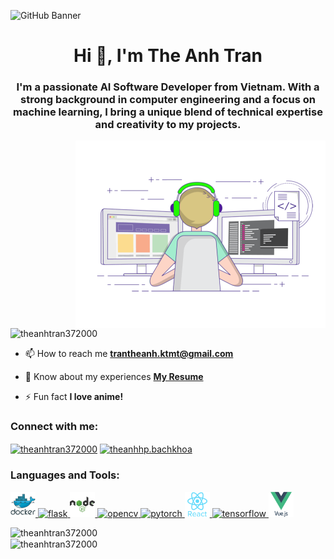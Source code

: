 ![GitHub Banner](https://i.ibb.co/4PJh5VK/Github-banner.jpg)
<h1 align="center">Hi 👋, I'm The Anh Tran</h1>
<h3 align="center">I'm a passionate AI Software Developer from Vietnam. With a strong background in computer engineering and a focus on machine learning, I bring a unique blend of technical expertise and creativity to my projects.</h3>
<img align="right" alt="Coding" width="400" src="https://raw.githubusercontent.com/devSouvik/devSouvik/master/gif3.gif">
<p align="left"> <img src="https://komarev.com/ghpvc/?username=theanhtran372000&label=Profile%20views&color=0e75b6&style=flat" alt="theanhtran372000" /> </p>

- 📫 How to reach me **trantheanh.ktmt@gmail.com**

- 📄 Know about my experiences **[My Resume](https://drive.google.com/file/d/15uOGYu_-O716v7iocD7AsTVn0KE9asts/view?usp=sharing)**

- ⚡ Fun fact **I love anime!**

<h3 align="left">Connect with me:</h3>
<p align="left">
<a href="https://linkedin.com/in/theanhtran372000" target="blank"><img align="center" src="https://raw.githubusercontent.com/rahuldkjain/github-profile-readme-generator/master/src/images/icons/Social/linked-in-alt.svg" alt="theanhtran372000" height="30" width="40" /></a>
<a href="https://fb.com/theanhhp.bachkhoa" target="blank"><img align="center" src="https://raw.githubusercontent.com/rahuldkjain/github-profile-readme-generator/master/src/images/icons/Social/facebook.svg" alt="theanhhp.bachkhoa" height="30" width="40" /></a>
</p>

<h3 align="left">Languages and Tools:</h3>
<p align="left"> <a href="https://www.docker.com/" target="_blank" rel="noreferrer"> <img src="https://raw.githubusercontent.com/devicons/devicon/master/icons/docker/docker-original-wordmark.svg" alt="docker" width="40" height="40"/> </a> <a href="https://flask.palletsprojects.com/" target="_blank" rel="noreferrer"> <img src="https://www.vectorlogo.zone/logos/pocoo_flask/pocoo_flask-icon.svg" alt="flask" width="40" height="40"/> </a> <a href="https://nodejs.org" target="_blank" rel="noreferrer"> <img src="https://raw.githubusercontent.com/devicons/devicon/master/icons/nodejs/nodejs-original-wordmark.svg" alt="nodejs" width="40" height="40"/> </a> <a href="https://opencv.org/" target="_blank" rel="noreferrer"> <img src="https://www.vectorlogo.zone/logos/opencv/opencv-icon.svg" alt="opencv" width="40" height="40"/> </a> <a href="https://pytorch.org/" target="_blank" rel="noreferrer"> <img src="https://www.vectorlogo.zone/logos/pytorch/pytorch-icon.svg" alt="pytorch" width="40" height="40"/> </a> <a href="https://reactjs.org/" target="_blank" rel="noreferrer"> <img src="https://raw.githubusercontent.com/devicons/devicon/master/icons/react/react-original-wordmark.svg" alt="react" width="40" height="40"/> </a> <a href="https://www.tensorflow.org" target="_blank" rel="noreferrer"> <img src="https://www.vectorlogo.zone/logos/tensorflow/tensorflow-icon.svg" alt="tensorflow" width="40" height="40"/> </a> <a href="https://vuejs.org/" target="_blank" rel="noreferrer"> <img src="https://raw.githubusercontent.com/devicons/devicon/master/icons/vuejs/vuejs-original-wordmark.svg" alt="vuejs" width="40" height="40"/> </a> </p>

<p><img width="422" align="left" src="https://github-readme-stats.vercel.app/api/top-langs?username=theanhtran372000&show_icons=true&locale=en&layout=compact" alt="theanhtran372000" /></p>

<p>&nbsp;<img width="558" align="center" src="https://github-readme-stats.vercel.app/api?username=theanhtran372000&show_icons=true&locale=en" alt="theanhtran372000" /></p>
